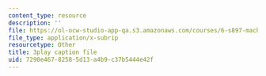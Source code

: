 ```yaml
---
content_type: resource
description: ''
file: https://ol-ocw-studio-app-qa.s3.amazonaws.com/courses/6-s897-machine-learning-for-healthcare-spring-2019/7290e46782585d13a4b9c37b5444e42f_YZ5pOgY5hEE.vtt
file_type: application/x-subrip
resourcetype: Other
title: 3play caption file
uid: 7290e467-8258-5d13-a4b9-c37b5444e42f
---
```

